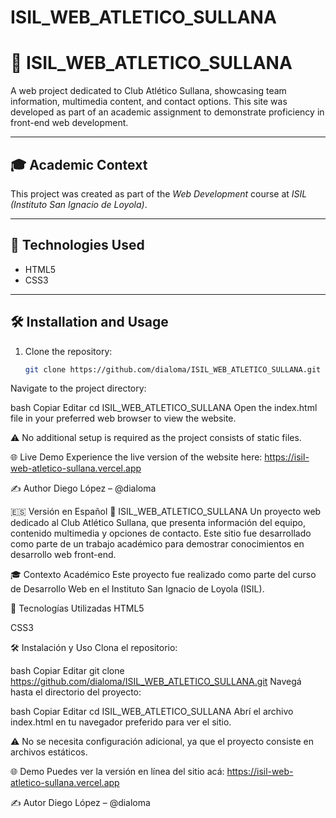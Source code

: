 ﻿# ISIL_WEB_ATLETICO_SULLANA
# 📌 ISIL_WEB_ATLETICO_SULLANA

A web project dedicated to Club Atlético Sullana, showcasing team information, multimedia content, and contact options. This site was developed as part of an academic assignment to demonstrate proficiency in front-end web development.

---

## 🎓 Academic Context

This project was created as part of the *Web Development* course at *ISIL (Instituto San Ignacio de Loyola)*.

---

## 🚀 Technologies Used

- HTML5
- CSS3

---

## 🛠️ Installation and Usage

1. Clone the repository:
   ```bash
   git clone https://github.com/dialoma/ISIL_WEB_ATLETICO_SULLANA.git
Navigate to the project directory:

bash
Copiar
Editar
cd ISIL_WEB_ATLETICO_SULLANA
Open the index.html file in your preferred web browser to view the website.

⚠️ No additional setup is required as the project consists of static files.

🌐 Live Demo
Experience the live version of the website here:
https://isil-web-atletico-sullana.vercel.app

✍️ Author
Diego López – @dialoma

🇪🇸 Versión en Español
📌 ISIL_WEB_ATLETICO_SULLANA
Un proyecto web dedicado al Club Atlético Sullana, que presenta información del equipo, contenido multimedia y opciones de contacto. Este sitio fue desarrollado como parte de un trabajo académico para demostrar conocimientos en desarrollo web front-end.

🎓 Contexto Académico
Este proyecto fue realizado como parte del curso de Desarrollo Web en el Instituto San Ignacio de Loyola (ISIL).

🚀 Tecnologías Utilizadas
HTML5

CSS3

🛠️ Instalación y Uso
Clona el repositorio:

bash
Copiar
Editar
git clone https://github.com/dialoma/ISIL_WEB_ATLETICO_SULLANA.git
Navegá hasta el directorio del proyecto:

bash
Copiar
Editar
cd ISIL_WEB_ATLETICO_SULLANA
Abrí el archivo index.html en tu navegador preferido para ver el sitio.

⚠️ No se necesita configuración adicional, ya que el proyecto consiste en archivos estáticos.

🌐 Demo
Puedes ver la versión en línea del sitio acá:
https://isil-web-atletico-sullana.vercel.app

✍️ Autor
Diego López – @dialoma
